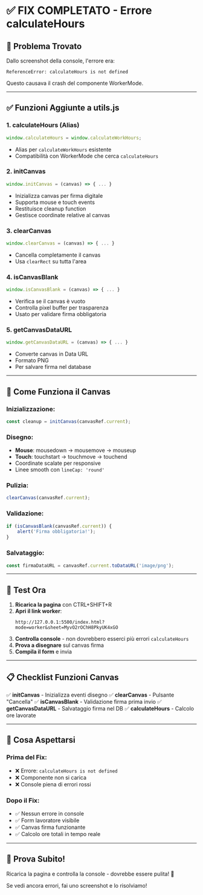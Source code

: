 # ✅ FIX COMPLETATO - Errore calculateHours

## 🐛 Problema Trovato
Dallo screenshot della console, l'errore era:
```
ReferenceError: calculateHours is not defined
```

Questo causava il crash del componente WorkerMode.

---

## ✅ Funzioni Aggiunte a utils.js

### 1. **calculateHours** (Alias)
```javascript
window.calculateHours = window.calculateWorkHours;
```
- Alias per `calculateWorkHours` esistente
- Compatibilità con WorkerMode che cerca `calculateHours`

### 2. **initCanvas**
```javascript
window.initCanvas = (canvas) => { ... }
```
- Inizializza canvas per firma digitale
- Supporta mouse e touch events
- Restituisce cleanup function
- Gestisce coordinate relative al canvas

### 3. **clearCanvas**
```javascript
window.clearCanvas = (canvas) => { ... }
```
- Cancella completamente il canvas
- Usa `clearRect` su tutta l'area

### 4. **isCanvasBlank**
```javascript
window.isCanvasBlank = (canvas) => { ... }
```
- Verifica se il canvas è vuoto
- Controlla pixel buffer per trasparenza
- Usato per validare firma obbligatoria

### 5. **getCanvasDataURL**
```javascript
window.getCanvasDataURL = (canvas) => { ... }
```
- Converte canvas in Data URL
- Formato PNG
- Per salvare firma nel database

---

## 🔧 Come Funziona il Canvas

### Inizializzazione:
```javascript
const cleanup = initCanvas(canvasRef.current);
```

### Disegno:
- **Mouse**: mousedown → mousemove → mouseup
- **Touch**: touchstart → touchmove → touchend
- Coordinate scalate per responsive
- Linee smooth con `lineCap: 'round'`

### Pulizia:
```javascript
clearCanvas(canvasRef.current);
```

### Validazione:
```javascript
if (isCanvasBlank(canvasRef.current)) {
    alert('Firma obbligatoria!');
}
```

### Salvataggio:
```javascript
const firmaDataURL = canvasRef.current.toDataURL('image/png');
```

---

## 🧪 Test Ora

1. **Ricarica la pagina** con CTRL+SHIFT+R
2. **Apri il link worker**:
   ```
   http://127.0.0.1:5500/index.html?mode=worker&sheet=MyvO2rOChH8PkyUK4xGO
   ```
3. **Controlla console** - non dovrebbero esserci più errori `calculateHours`
4. **Prova a disegnare** sul canvas firma
5. **Compila il form** e invia

---

## 📋 Checklist Funzioni Canvas

✅ **initCanvas** - Inizializza eventi disegno
✅ **clearCanvas** - Pulsante "Cancella"
✅ **isCanvasBlank** - Validazione firma prima invio
✅ **getCanvasDataURL** - Salvataggio firma nel DB
✅ **calculateHours** - Calcolo ore lavorate

---

## 🎯 Cosa Aspettarsi

### Prima del Fix:
- ❌ Errore: `calculateHours is not defined`
- ❌ Componente non si carica
- ❌ Console piena di errori rossi

### Dopo il Fix:
- ✅ Nessun errore in console
- ✅ Form lavoratore visibile
- ✅ Canvas firma funzionante
- ✅ Calcolo ore totali in tempo reale

---

## 🚀 Prova Subito!

Ricarica la pagina e controlla la console - dovrebbe essere pulita! 🎉

Se vedi ancora errori, fai uno screenshot e lo risolviamo!
